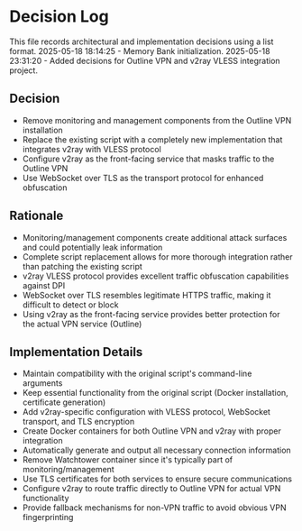 # Decision Log

This file records architectural and implementation decisions using a list format.
2025-05-18 18:14:25 - Memory Bank initialization.
2025-05-18 23:31:20 - Added decisions for Outline VPN and v2ray VLESS integration project.

## Decision

* Remove monitoring and management components from the Outline VPN installation
* Replace the existing script with a completely new implementation that integrates v2ray with VLESS protocol
* Configure v2ray as the front-facing service that masks traffic to the Outline VPN
* Use WebSocket over TLS as the transport protocol for enhanced obfuscation

## Rationale 

* Monitoring/management components create additional attack surfaces and could potentially leak information
* Complete script replacement allows for more thorough integration rather than patching the existing script
* v2ray VLESS protocol provides excellent traffic obfuscation capabilities against DPI
* WebSocket over TLS resembles legitimate HTTPS traffic, making it difficult to detect or block
* Using v2ray as the front-facing service provides better protection for the actual VPN service (Outline)

## Implementation Details

* Maintain compatibility with the original script's command-line arguments
* Keep essential functionality from the original script (Docker installation, certificate generation)
* Add v2ray-specific configuration with VLESS protocol, WebSocket transport, and TLS encryption
* Create Docker containers for both Outline VPN and v2ray with proper integration
* Automatically generate and output all necessary connection information
* Remove Watchtower container since it's typically part of monitoring/management
* Use TLS certificates for both services to ensure secure communications
* Configure v2ray to route traffic directly to Outline VPN for actual VPN functionality
* Provide fallback mechanisms for non-VPN traffic to avoid obvious VPN fingerprinting